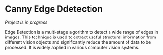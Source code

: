 # Canny Edge Ddetection
<em>Project is in progress</em>

 Edge Detection is a multi-stage algorithm to detect a wide range of edges in images. This technique is used to extract useful structural information from different vision objects and significantly reduce the amount of data to be processed. It is widely applied in various computer vision systems.
